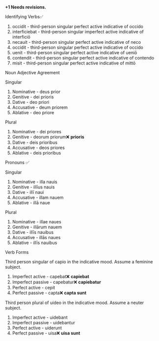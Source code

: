 **+1 Needs revisions.**

Identifying Verbs✅
1. occidit - third-person singular perfect active indicative of occido
2. interficiebat - third-person singular imperfect active indicative of interficiō
3. necauit - third-person singular perfect active indicative of neco
4. occidit - third-person singular perfect active indicative of occido
5. uenit - third-person singular perfect active indicative of ueniō
6. contendit - third-person singular perfect active indicative of contendo
7. misit - third-person singular perfect active indicative of mittō

Noun Adjective Agreement

Singular
1. Nominative - deus prior
2. Genitive - dei prioris
3. Dative - deo priori
4. Accusative - deum priorem
5. Ablative - deo priore

Plural
1. Nominative - dei priores
2. Genitive - deorum priorum❌ **prioris**
3. Dative - deis prioribus
4. Accusative - deos priores
5. Ablative - deis prioribus

Pronouns ✅

Singular
1. Nominative - illa nauis
2. Genitive - illīus nauis
3. Dative - illī naui 
4. Accusative - illam nauem
5. Ablative - illā naue

Plural
1. Nominative - illae naues
2. Genitive - illārum nauem
3. Dative - illīs nauibus
4. Accusative - illās naues
5. Ablative - illīs nauibus

Verb Forms

Third person singular of capio in the indicative mood. Assume a feminine subject.
1. Imperfect active - capebat❌ **capiebat**
2. Imperfect passive - capebatur❌ **capiebatur**
3. Perfect active - cepit
4. Perfect passive - capta❌ **capta sunt**

Third person plural of uideo in the indicative mood. Assume a neuter subject.
1. Imperfect active - uidebant
2. Imperfect passive - uidebantur
3. Perfect active - uiderunt
4. Perfect passive - uisa❌ **uisa sunt**
